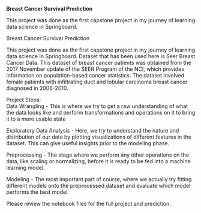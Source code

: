 **Breast Cancer Survival Prediction**

This project was done as the first capstone project in my journey of learning data science in Springboard.

Breast Cancer Survival Prediction 

This project was done as the first capstone project in my journey of learning data science in Springboard.
Dataset that has been used here is Seer Breast Cancer Data. This dataset of breast cancer patients was obtained from the 2017 November update of the SEER Program of the NCI, which provides information on population-based cancer statistics. The dataset involved female patients with infiltrating duct and lobular carcinoma breast cancer diagnosed in 2006-2010.		

Project Steps:			
Data Wrangling - This is where we try to get a raw understanding of what the data looks like and perform transformations and operations on it to bring it to a more usable state		

Exploratory Data Analysis - Here, we try to understand the nature and distribution of our data by plotting visualizations of different features in the dataset. This can give useful insights prior to the modeling phase.

Preprocessing - The stage where we perform any other operations on the data, like scaling or normalizing, before it is ready to be fed into a machine learning model.	

Modeling - The most important part of course, where we actually try fitting different models onto the preprocessed dataset and evaluate which model performs the best	model.


Please review the notebook files for the full project and prediction.

